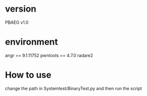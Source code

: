 # version
PBAEG v1.0
# environment
angr == 9.1.11752
pwntools == 4.7.0
radare2
# How to use
change the path in Systemtest/BinaryTest.py and then run the script